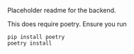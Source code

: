 Placeholder readme for the backend.

This does require poetry. Ensure you run

```
pip install poetry
poetry install
```